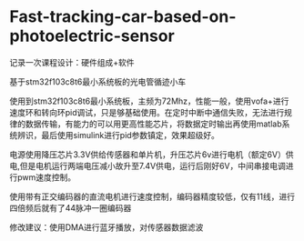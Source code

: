 # Fast-tracking-car-based-on-photoelectric-sensor

记录一次课程设计：硬件组成+软件

基于stm32f103c8t6最小系统板的光电管循迹小车

使用到stm32f103c8t6最小系统板，主频为72Mhz，性能一般，使用vofa+进行速度环和转向环pid调试，只是够基础使用。在定时中断中通信失败，无法进行规律的数据传输，有能力的可以用更高性能芯片，将数据定时输出再使用matlab系统辨识，最后使用simulink进行pid参数镇定，效果超级好。

电源使用降压芯片3.3V供给传感器和单片机，升压芯片6v进行电机（额定6V）供电,但是电机运行两端电压减小故升至7.4V供电，运行后刚好6V，中间串接电调进行pwm速度控制。

使用带有正交编码器的直流电机进行速度控制，编码器精度较低，仅有11线，进行四倍频后就有了44脉冲一圈编码器


修改建议：使用DMA进行蓝牙播放，对传感器数据滤波
